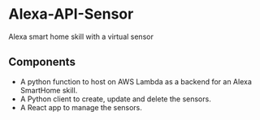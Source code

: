 # Alexa-API-Sensor
Alexa smart home skill with a virtual sensor

## Components

* A python function to host on AWS Lambda as a backend for an Alexa SmartHome skill.
* A Python client to create, update and delete the sensors.
* A React app to manage the sensors.
